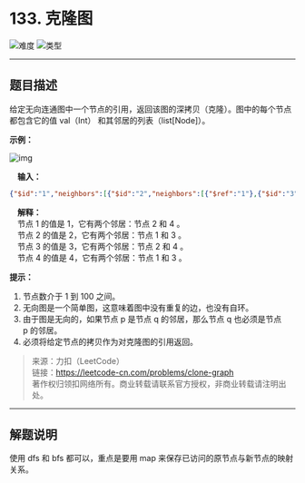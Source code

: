 # 133. 克隆图

![难度](https://img.shields.io/badge/难度-中等-f0ad4e.svg?logo=leetcode&style=flat)  ![类型](https://img.shields.io/badge/类型-图-violet.svg?style=flat)

---

## 题目描述

给定无向连通图中一个节点的引用，返回该图的深拷贝（克隆）。图中的每个节点都包含它的值 val（Int） 和其邻居的列表（list[Node]）。

**示例：**  

![img](https://img.moilk.top/img/blog/2019-08-24-025632.png)

&emsp;**输入：**  

```json
{"$id":"1","neighbors":[{"$id":"2","neighbors":[{"$ref":"1"},{"$id":"3","neighbors":[{"$ref":"2"},{"$id":"4","neighbors":[{"$ref":"3"},{"$ref":"1"}],"val":4}],"val":3}],"val":2},{"$ref":"4"}],"val":1}
```

&emsp;**解释：**  
&emsp;节点 1 的值是 1，它有两个邻居：节点 2 和 4 。  
&emsp;节点 2 的值是 2，它有两个邻居：节点 1 和 3 。  
&emsp;节点 3 的值是 3，它有两个邻居：节点 2 和 4 。  
&emsp;节点 4 的值是 4，它有两个邻居：节点 1 和 3 。  


**提示：**

1. 节点数介于 1 到 100 之间。  
2. 无向图是一个简单图，这意味着图中没有重复的边，也没有自环。  
3. 由于图是无向的，如果节点 p 是节点 q 的邻居，那么节点 q 也必须是节点 p 的邻居。  
4. 必须将给定节点的拷贝作为对克隆图的引用返回。  

> 来源：力扣（LeetCode）  
> 链接：https://leetcode-cn.com/problems/clone-graph  
> 著作权归领扣网络所有。商业转载请联系官方授权，非商业转载请注明出处。  

---

## 解题说明

使用 dfs 和 bfs 都可以，重点是要用 map 来保存已访问的原节点与新节点的映射关系。